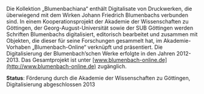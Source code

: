 Die Kollektion „Blumenbachiana“ enthält Digitalisate von Druckwerken, die überwiegend mit dem Wirken Johann Friedrich Blumenbachs verbunden sind. In einem Kooperationsprojekt der Akademie der Wissenschaften zu Göttingen, der Georg-August-Universität sowie der SUB Göttingen werden Schriften Blumenbachs digitalisiert, editorisch bearbeitet und zusammen mit Objekten, die dieser für seine Forschungen gesammelt hat, im Akademie-Vorhaben „Blumenbach-Online“ verknüpft und präsentiert. Die Digitalisierung der Blumenbach’schen Werke erfolgte in den Jahren 2012-2013. Das Gesamtprojekt ist unter [www.blumenbach-online.de](http://www.blumenbach-online.de) zugänglich.

**Status**: Förderung durch die Akademie der Wissenschaften zu Göttingen, Digitalisierung abgeschlossen 2013
